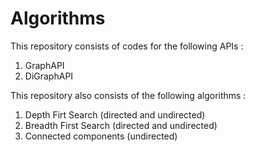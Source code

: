Algorithms
==========

This repository consists of codes for the following APIs :

1. GraphAPI
2. DiGraphAPI

This repository also consists of the following algorithms :
1. Depth Firt Search (directed and undirected)
2. Breadth First Search (directed and undirected)
3. Connected components (undirected)
